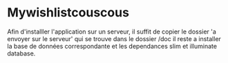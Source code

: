 # Mywishlistcouscous
Afin d'installler l'application sur un serveur, il suffit de copier le dossier 'a envoyer sur le serveur' qui se trouve dans le dossier /doc
il reste a installer la base de données correspondante et les dependances slim et illuminate database.
